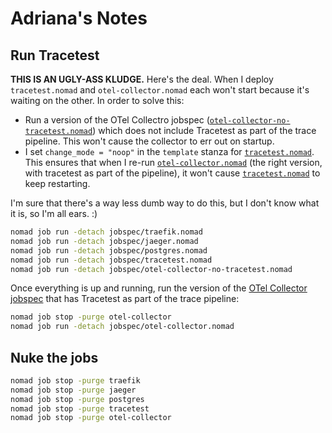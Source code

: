 # Adriana's Notes

## Run Tracetest

**THIS IS AN UGLY-ASS KLUDGE.** Here's the deal. When I deploy `tracetest.nomad` and `otel-collector.nomad` each won't start because it's waiting on the other. In order to solve this:
* Run a version of the OTel Collectro jobspec ([`otel-collector-no-tracetest.nomad`](otel-collector-no-tracetest.nomad)) which does not include Tracetest as part of the trace pipeline. This won't cause the collector to err out on startup.
* I set `change_mode = "noop"` in the `template` stanza for [`tracetest.nomad`](tracetest.nomad). This ensures that when I re-run [`otel-collector.nomad`](otel-collector.nomad) (the right version, with tracetest as part of the pipeline), it won't cause [`tracetest.nomad`](tracetest.nomad) to keep restarting.

I'm sure that there's a way less dumb way to do this, but I don't know what it is, so I'm all ears. :)

```bash
nomad job run -detach jobspec/traefik.nomad
nomad job run -detach jobspec/jaeger.nomad
nomad job run -detach jobspec/postgres.nomad
nomad job run -detach jobspec/tracetest.nomad
nomad job run -detach jobspec/otel-collector-no-tracetest.nomad
```

Once everything is up and running, run the version of the [OTel Collector jobspec](otel-collector.nomad) that has Tracetest as part of the trace pipeline:

```bash
nomad job stop -purge otel-collector
nomad job run -detach jobspec/otel-collector.nomad
```

## Nuke the jobs

```bash
nomad job stop -purge traefik
nomad job stop -purge jaeger
nomad job stop -purge postgres
nomad job stop -purge tracetest
nomad job stop -purge otel-collector
```